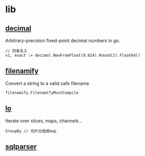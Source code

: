 # lib

## [decimal](https://pkg.go.dev/github.com/shopspring/decimal)

Arbitrary-precision fixed-point decimal numbers in go.

```golang
// 四舍五入
v1, exact := decimal.NewFromFloat(9.824).Round(2).Float64()
```

## [filenamify](https://pkg.go.dev/github.com/go-dora/filenamify)

Convert a string to a valid safe filename

```golang
filenamify.FilenamifyMustCompile
```

## [lo](https://pkg.go.dev/github.com/samber/lo)

Iterate over slices, maps, channels...

```golang
GroupBy // 切片分组成map
```

## [sqlparser](github.com/xwb1989/sqlparser)
